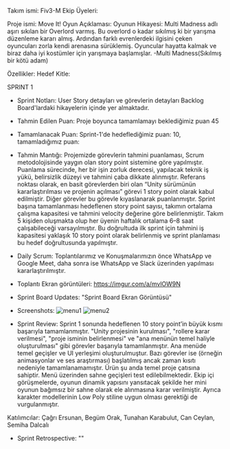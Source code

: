 Takım ismi: Fiv3-M
Ekip Üyeleri:

Proje ismi: Move It!
Oyun Açıklaması: 
Oyunun Hikayesi: Multi Madness adlı aşırı sıkılan bir Overlord varmış. Bu overlord o kadar sıkılmış ki bir yarışma düzenleme kararı almış. Ardından farklı evrenlerdeki ilgisini çeken oyuncuları zorla kendi arenasına sürüklemiş. Oyuncular hayatta kalmak ve biraz daha iyi kostümler için yarışmaya başlamışlar.
-Multi Madness(Sıkılmış bir kötü adam)

Özellikler:
Hedef Kitle:



SPRINT 1

- Sprint Notları: User Story detayları ve görevlerin detayları Backlog Board'lardaki hikayelerin içinde yer almaktadır.
  
- Tahmin Edilen Puan: Proje boyunca tamamlamayı beklediğimiz puan 45
  
- Tamamlanacak Puan: Sprint-1'de hedeflediğimiz puan: 10, tamamladığımız puan:
  
- Tahmin Mantığı: Projemizde görevlerin tahmini puanlaması, Scrum metodolojisinde yaygın olan story point sistemine göre yapılmıştır. Puanlama sürecinde, her bir işin zorluk derecesi, yapılacak teknik iş yükü, belirsizlik düzeyi ve tahmini çaba dikkate alınmıştır. Referans noktası olarak, en basit görevlerden biri olan “Unity sürümünün kararlaştırılması ve projenin açılması” görevi 1 story point olarak kabul edilmiştir. Diğer görevler bu görevle kıyaslanarak puanlanmıştır. Sprint başına tamamlanması hedeflenen story point sayısı, takımın ortalama çalışma kapasitesi ve tahmini velocity değerine göre belirlenmiştir. Takım 5 kişiden oluşmakta olup her üyenin haftalık ortalama 6–8 saat çalışabileceği varsayılmıştır. Bu doğrultuda ilk sprint için tahmini iş kapasitesi yaklaşık 10 story point olarak belirlenmiş ve sprint planlaması bu hedef doğrultusunda yapılmıştır.
  
- Daily Scrum: Toplantılarımız ve Konuşmalarımızın önce WhatsApp ve Google Meet, daha sonra ise WhatsApp ve Slack üzerinden yapılması kararlaştırılmıştır.
- Toplantı Ekran görüntüleri: https://imgur.com/a/mvlOW9N

- Sprint Board Updates: "Sprint Board Ekran Görüntüsü"
  
- Screenshots: ![menu1](https://github.com/user-attachments/assets/2beb023e-5916-440d-a796-fde91a5d39e5)
![menu2](https://github.com/user-attachments/assets/0b8cc58f-15f5-4075-bd3b-298eae30bcb7)

- Sprint Review:  Sprint 1 sonunda hedeflenen 10 story point’in büyük kısmı başarıyla tamamlanmıştır.
"Unity projesinin kurulması", "rollere karar verilmesi", "proje isminin belirlenmesi" ve "ana menünün temel haliyle oluşturulması" gibi görevler başarıyla tamamlanmıştır.
Ana menüde temel geçişler ve UI yerleşimi oluşturulmuştur.
Bazı görevler ise (örneğin animasyonlar ve ses araştırması) başlatılmış ancak zaman kısıtı nedeniyle tamamlanamamıştır.
Ürün şu anda temel proje çatısına sahiptir. Menü üzerinden sahne geçişleri test edilebilmektedir.
Ekip içi görüşmelerde, oyunun dinamik yapısını yansıtacak şekilde her mini oyunun bağımsız bir sahne olarak ele alınmasına karar verilmiştir. Ayrıca karakter modellerinin Low Poly stiline uygun olması gerektiği de vurgulanmıştır.

Katılımcılar: Çağrı Ersunan, Begüm Orak, Tunahan Karabulut, Can Ceylan, Semiha Dalcalı

- Sprint Retrospective: ""
